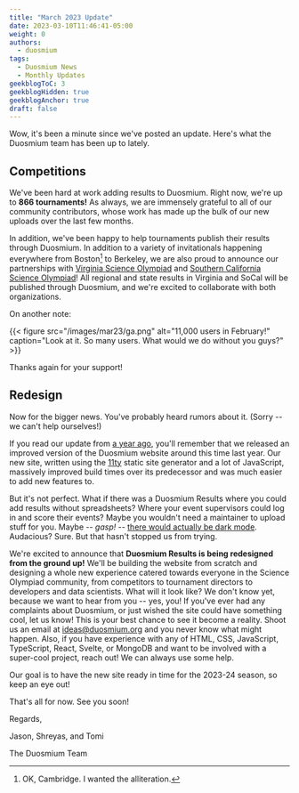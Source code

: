 ```yaml
---
title: "March 2023 Update"
date: 2023-03-10T11:46:41-05:00
weight: 0
authors:
  - duosmium
tags:
  - Duosmium News
  - Monthly Updates
geekblogToC: 3
geekblogHidden: true
geekblogAnchor: true
draft: false
---
```


Wow, it's been a minute since we've posted an update. Here's what the Duosmium team has been up to lately.

<!--more-->

## Competitions

We've been hard at work adding results to Duosmium. Right now, we're up to **866 tournaments!** As always, we are immensely grateful to all of our community contributors, whose work has made up the bulk of our new uploads over the last few months.

In addition, we've been happy to help tournaments publish their results through Duosmium. In addition to a variety of invitationals happening everywhere from Boston[^1] to Berkeley, we are also proud to announce our partnerships with [Virginia Science Olympiad](https://www.virginiaso.org) and [Southern California Science Olympiad](https://www.socalscioly.org)! All regional and state results in Virginia and SoCal will be published through Duosmium, and we're excited to collaborate with both organizations.

On another note:

{{< figure src="/images/mar23/ga.png" alt="11,000 users in February!" caption="Look at it. So many users. What would we do without you guys?" >}}

Thanks again for your support!

## Redesign

Now for the bigger news. You've probably heard rumors about it. (Sorry -- we can't help ourselves!)

If you read our update from [a year ago](/posts/feb22), you'll remember that we released an improved version of the Duosmium website around this time last year. Our new site, written using the [11ty](https://11ty.dev) static site generator and a lot of JavaScript, massively improved build times over its predecessor and was much easier to add new features to.

But it's not perfect. What if there was a Duosmium Results where you could add results without spreadsheets? Where your event supervisors could log in and score their events? Maybe you wouldn't need a maintainer to upload stuff for you. Maybe -- *gasp!* -- [there would actually be dark mode](https://github.com/Duosmium/duosmium/issues/6). Audacious? Sure. But that hasn't stopped us from trying.

We're excited to announce that **Duosmium Results is being redesigned from the ground up!** We'll be building the website from scratch and designing a whole new experience catered towards everyone in the Science Olympiad community, from competitors to tournament directors to developers and data scientists. What will it look like? We don't know yet, because we want to hear from you -- yes, you! If you've ever had any complaints about Duosmium, or just wished the site could have something cool, let us know! This is your best chance to see it become a reality. Shoot us an email at [ideas@duosmium.org](mailto:ideas@duosmium.org) and you never know what might happen. Also, if you have experience with any of HTML, CSS, JavaScript, TypeScript, React, Svelte, or MongoDB and want to be involved with a super-cool project, reach out! We can always use some help.

Our goal is to have the new site ready in time for the 2023-24 season, so keep an eye out!

That's all for now. See you soon!

Regards,

Jason, Shreyas, and Tomi

The Duosmium Team

[^1]: OK, Cambridge. I wanted the alliteration.

